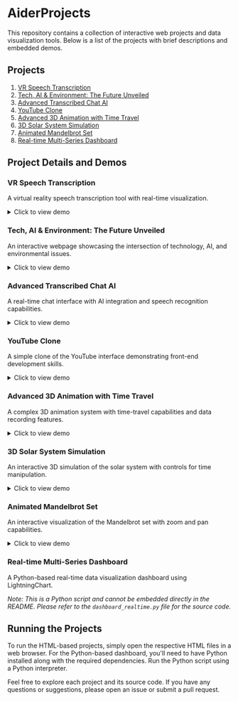 # AiderProjects

This repository contains a collection of interactive web projects and data visualization tools. Below is a list of the projects with brief descriptions and embedded demos.

## Projects

1. [VR Speech Transcription](#vr-speech-transcription)
2. [Tech, AI & Environment: The Future Unveiled](#tech-ai--environment-the-future-unveiled)
3. [Advanced Transcribed Chat AI](#advanced-transcribed-chat-ai)
4. [YouTube Clone](#youtube-clone)
5. [Advanced 3D Animation with Time Travel](#advanced-3d-animation-with-time-travel)
6. [3D Solar System Simulation](#3d-solar-system-simulation)
7. [Animated Mandelbrot Set](#animated-mandelbrot-set)
8. [Real-time Multi-Series Dashboard](#real-time-multi-series-dashboard)

## Project Details and Demos

### VR Speech Transcription

A virtual reality speech transcription tool with real-time visualization.

<details>
<summary>Click to view demo</summary>

```html
<iframe src="transcription.html" width="100%" height="500px"></iframe>
```

</details>

### Tech, AI & Environment: The Future Unveiled

An interactive webpage showcasing the intersection of technology, AI, and environmental issues.

<details>
<summary>Click to view demo</summary>

```html
<iframe src="tech_ai_environment.html" width="100%" height="500px"></iframe>
```

</details>

### Advanced Transcribed Chat AI

A real-time chat interface with AI integration and speech recognition capabilities.

<details>
<summary>Click to view demo</summary>

```html
<iframe src="transcribed_chat_ai.html" width="100%" height="500px"></iframe>
```

</details>

### YouTube Clone

A simple clone of the YouTube interface demonstrating front-end development skills.

<details>
<summary>Click to view demo</summary>

```html
<iframe src="youtube_clone.html" width="100%" height="500px"></iframe>
```

</details>

### Advanced 3D Animation with Time Travel

A complex 3D animation system with time-travel capabilities and data recording features.

<details>
<summary>Click to view demo</summary>

```html
<iframe src="advanced_3d_animation.html" width="100%" height="500px"></iframe>
```

</details>

### 3D Solar System Simulation

An interactive 3D simulation of the solar system with controls for time manipulation.

<details>
<summary>Click to view demo</summary>

```html
<iframe src="solar_system.html" width="100%" height="500px"></iframe>
```

</details>

### Animated Mandelbrot Set

An interactive visualization of the Mandelbrot set with zoom and pan capabilities.

<details>
<summary>Click to view demo</summary>

```html
<iframe src="mandelbrot.html" width="100%" height="500px"></iframe>
```

</details>

### Real-time Multi-Series Dashboard

A Python-based real-time data visualization dashboard using LightningChart.

*Note: This is a Python script and cannot be embedded directly in the README. Please refer to the `dashboard_realtime.py` file for the source code.*

## Running the Projects

To run the HTML-based projects, simply open the respective HTML files in a web browser. For the Python-based dashboard, you'll need to have Python installed along with the required dependencies. Run the Python script using a Python interpreter.

Feel free to explore each project and its source code. If you have any questions or suggestions, please open an issue or submit a pull request.
